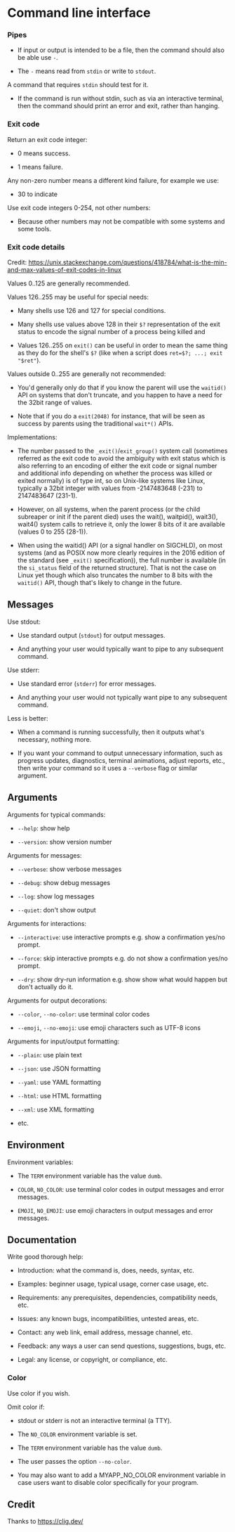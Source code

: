 # Command line interface


### Pipes

* If input or output is intended to be a file, then the command should also be able use `-`.

* The `-` means read from `stdin` or write to `stdout`.

A command that requires `stdin` should test for it. 

* If the command is run without stdin, such as via an interactive terminal, then the command should print an error and exit, rather than hanging.


### Exit code

Return an exit code integer:

* 0 means success.

* 1 means failure.

Any non-zero number means a different kind failure, for example we use:

* 30 to indicate

Use exit code integers 0-254, not other numbers:

* Because other numbers may not be compatible with some systems and some tools.


### Exit code details

Credit: https://unix.stackexchange.com/questions/418784/what-is-the-min-and-max-values-of-exit-codes-in-linux

Values 0..125 are generally recommended. 

Values 126..255 may be useful for special needs:

* Many shells use 126 and 127 for special conditions.

* Many shells use values above 128 in their `$?` representation of the exit status to encode the signal number of a process being killed and 

* Values 126..255 on `exit()` can be useful in order to mean the same thing as they do for the shell's `$?` (like when a script does `ret=$?; ...; exit "$ret"`). 

Values outside 0..255 are generally not recommended:

* You'd generally only do that if you know the parent will use the `waitid()` API on systems that don't truncate, and you happen to have a need for the 32bit range of values.

* Note that if you do a `exit(2048)` for instance, that will be seen as success by parents using the traditional `wait*()` APIs.

Implementations:

* The number passed to the `_exit()`/`exit_group()` system call (sometimes referred as the exit code to avoid the ambiguity with exit status which is also referring to an encoding of either the exit code or signal number and additional info depending on whether the process was killed or exited normally) is of type int, so on Unix-like systems like Linux, typically a 32bit integer with values from -2147483648 (-231) to 2147483647 (231-1).

* However, on all systems, when the parent process (or the child subreaper or init if the parent died) uses the wait(), waitpid(), wait3(), wait4() system calls to retrieve it, only the lower 8 bits of it are available (values 0 to 255 (28-1)).

* When using the waitid() API (or a signal handler on SIGCHLD), on most systems (and as POSIX now more clearly requires in the 2016 edition of the standard (see `_exit()` specification)), the full number is available (in the `si_status` field of the returned structure). That is not the case on Linux yet though which also truncates the number to 8 bits with the `waitid()` API, though that's likely to change in the future.


## Messages

Use stdout:

* Use standard output (`stdout`) for output messages.

* And anything your user would typically want to pipe to any subsequent command.

Use stderr:

* Use standard error (`stderr`) for error messages.

* And anything your user would not typically want pipe to any subsequent command.

Less is better:

* When a command is running successfully, then it outputs what's necessary, nothing more.

* If you want your command to output unnecessary information, such as progress updates, diagnostics, terminal animations, adjust reports, etc., then write your command so it uses a `--verbose` flag or similar argument.


## Arguments


Arguments for typical commands:

* `--help`: show help

* `--version`: show version number 


Arguments for messages:

* `--verbose`: show verbose messages

* `--debug`: show debug messages

* `--log`: show log messages

* `--quiet`: don't show output


Arguments for interactions:

* `--interactive`: use interactive prompts e.g. show a confirmation yes/no prompt.

* `--force`: skip interactive prompts e.g. do not show a confirmation yes/no prompt.

* `--dry`: show dry-run information e.g. show show what would happen but don't actually do it.


Arguments for output decorations:

* `--color`, `--no-color`: use terminal color codes

* `--emoji`, `--no-emoji`: use emoji characters such as UTF-8 icons


Arguments for input/output formatting:

* `--plain`: use plain text

* `--json`: use JSON formatting

* `--yaml`: use YAML formatting

* `--html`: use HTML formatting

* `--xml`: use XML formatting

* etc.



## Environment 

Environment variables:

* The `TERM` environment variable has the value `dumb`.

* `COLOR`, `NO_COLOR`: use terminal color codes in output messages and error messages.

* `EMOJI`, `NO_EMOJI`: use emoji characters in output messages and error messages.



## Documentation

Write good thorough help:

* Introduction: what the command is, does, needs, syntax, etc.

* Examples: beginner usage, typical usage, corner case usage, etc.

* Requirements: any prerequisites, dependencies, compatibility needs, etc.

* Issues: any known bugs, incompatibilities, untested areas, etc.

* Contact: any web link, email address, message channel, etc.

* Feedback: any ways a user can send questions, suggestions, bugs, etc.

* Legal: any license, or copyright, or compliance, etc.


### Color

Use color if you wish.

Omit color if:

* stdout or stderr is not an interactive terminal (a TTY).

* The `NO_COLOR` environment variable is set.

* The `TERM` environment variable has the value `dumb`.

* The user passes the option `--no-color`.

* You may also want to add a MYAPP_NO_COLOR environment variable in case users want to disable color specifically for your program.


## Credit

Thanks to https://clig.dev/

